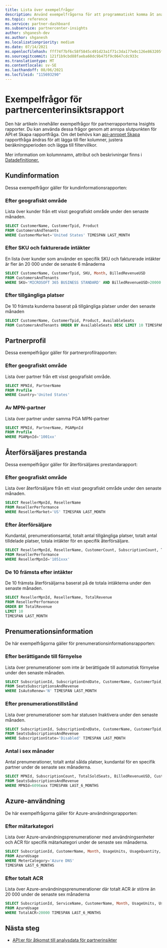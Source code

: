 ```yaml
---
title: Lista över exempelfrågor
description: Använd exempelfrågorna för att programmatiskt komma åt analysdata för partnerinsikter.
ms.topic: reference
ms.service: partner-dashboard
ms.subservice: partnercenter-insights
author: shganesh-dev
ms.author: shganesh
ms.localizationpriority: medium
ms.date: 07/14/2021
ms.openlocfilehash: fff74f7bf6c58f5845c491d23a1f71c3da177e0c126e863205f0fb18eb07b7c9
ms.sourcegitcommit: 121f1b9cbd88faeba60dc9b475f9c0647cdc933c
ms.translationtype: MT
ms.contentlocale: sv-SE
ms.lasthandoff: 08/06/2021
ms.locfileid: "115693290"
---
```

# <a name="sample-queries-for-partner-center-insights-report"></a>Exempelfrågor för partnercenterinsiktsrapport

Den här artikeln innehåller exempelfrågor för partnerrapporterna Insights rapporter. Du kan använda dessa frågor genom att anropa slutpunkten för API:et Skapa rapportfråga. Om det behövs kan [api-anropet Skapa](insights-programmatic-access-paradigm.md#create-report-query-api) rapportfråga ändras för att lägga till fler kolumner, justera beräkningsperioden och lägga till filtervillkor.

Mer information om kolumnnamn, attribut och beskrivningar finns i [Datadefinitioner.](insights-data-definitions.md)

## <a name="customer-details"></a>Kundinformation

Dessa exempelfrågor gäller för kundinformationsrapporten:

### <a name="by-geography"></a>Efter geografiskt område

Lista över kunder från ett visst geografiskt område under den senaste månaden.

```sql
SELECT CustomerName, CustomerTpid, Product 
FROM CustomersAndTenants 
WHERE CustomerMarket='United States' TIMESPAN LAST_MONTH
```

### <a name="by-sku-and-billed-revenue"></a>Efter SKU och fakturerade intäkter

En lista över kunder som använder en specifik SKU och fakturerade intäkter är fler än 20 000 under de senaste 6 månaderna

```sql
SELECT CustomerName, CustomerTpid, SKU, Month, BilledRevenueUSD 
FROM CustomersAndTenants 
WHERE SKU='MICROSOFT 365 BUSINESS STANDARD' AND BilledRevenueUSD>20000 TIMESPAN LAST_6_MONTHS
```

### <a name="by-available-seats"></a>Efter tillgängliga platser

De 10 främsta kunderna baserat på tillgängliga platser under den senaste månaden

```sql
SELECT CustomerName, CustomerTpid, Product, AvailableSeats 
FROM CustomersAndTenants ORDER BY AvailableSeats DESC LIMIT 10 TIMESPAN LAST_MONTH
```

## <a name="partner-profile"></a>Partnerprofil

Dessa exempelfrågor gäller för partnerprofilrapporten:

### <a name="by-geography"></a>Efter geografiskt område

Lista över partner från ett visst geografiskt område.

```sql
SELECT MPNId, PartnerName 
FROM Profile 
WHERE Country='United States'
```

### <a name="by-mpn-partner"></a>Av MPN-partner

Lista över partner under samma PGA MPN-partner

```sql
SELECT MPNId, PartnerName, PGAMpnId 
FROM Profile 
WHERE PGAMpnId='1001xx'
```

## <a name="reseller-performance"></a>Återförsäljares prestanda

Dessa exempelfrågor gäller för återförsäljares prestandarapport:

### <a name="by-geography"></a>Efter geografiskt område

Lista över återförsäljare från ett visst geografiskt område under den senaste månaden.

```sql
SELECT ResellerMpnId, ResellerName 
FROM ResellerPerformance 
WHERE ResellerMarket='US' TIMESPAN LAST_MONTH
```

### <a name="by-reseller"></a>Efter återförsäljare

Kundantal, prenumerationsantal, totalt antal tillgängliga platser, totalt antal tilldelade platser, totala intäkter för en specifik återförsäljare.

```sql
SELECT ResellerMpnId, ResellerName, CustomerCount, SubscriptionCount, TotalAvailableSeats, TotalAssignedSeats, TotalRevenue 
FROM ResellerPerformance 
WHERE ResellerMpnId='1051xxx'
```

### <a name="top-10-by-revenue"></a>De 10 främsta efter intäkter

De 10 främsta återförsäljarna baserat på de totala intäkterna under den senaste månaden.

```sql
SELECT ResellerMpnId, ResellerName, TotalRevenue 
FROM ResellerPerformance 
ORDER BY TotalRevenue 
LIMIT 10 
TIMESPAN LAST_MONTH
```

## <a name="subscription-details"></a>Prenumerationsinformation

De här exempelfrågorna gäller för prenumerationsinformationsrapporten:

### <a name="by-renewal-eligibility"></a>Efter berättigande till förnyelse

Lista över prenumerationer som inte är berättigade till automatisk förnyelse under den senaste månaden.

```sql
SELECT SubscriptionId, SubscriptionEndDate, CustomerName, CustomerTpid, Product 
FROM SeatsSubscriptionsAndRevenue 
WHERE IsAutoRenew='N' TIMESPAN LAST_MONTH
```

### <a name="by-subscription-state"></a>Efter prenumerationstillstånd

Lista över prenumerationer som har statusen Inaktivera under den senaste månaden.

```sql
SELECT SubscriptionId, SubscriptionEndDate, CustomerName, CustomerTpid, Product 
FROM SeatsSubscriptionsAndRevenue 
WHERE SubscriptionState='Disabled' TIMESPAN LAST_MONTH
```

### <a name="counts-for-six-months"></a>Antal i sex månader

Antal prenumerationer, totalt antal sålda platser, kundantal för en specifik partner under de senaste sex månaderna.

```sql
SELECT MPNId, SubscriptionCount, TotalSoldSeats, BilledRevenueUSD, CustomerCount 
FROM SeatsSubscriptionsAndRevenue 
WHERE MPNId=6096xxx TIMESPAN LAST_6_MONTHS
```

## <a name="azure-usage"></a>Azure-användning

De här exempelfrågorna gäller för Azure-användningsrapporten:

### <a name="by-meter-category"></a>Efter mätarkategori

Lista över Azure-användningsprenumerationer med användningsenheter och ACR för specifik mätarkategori under de senaste sex månaderna.

```sql
SELECT SubscriptionId, CustomerName, Month, UsageUnits, UsageQuantity, TotalACR 
FROM AzureUsage 
WHERE MeterCategory='Azure DNS' 
TIMESPAN LAST_6_MONTHS
```

### <a name="by-total-acr"></a>Efter totalt ACR

Lista över Azure-användningsprenumerationer där totalt ACR är större än 20 000 under de senaste sex månaderna

```sql
SELECT SubscriptionId, ServiceName, CustomerName, Month, UsageUnits, UsageQuantity, TotalACR 
FROM AzureUsage 
WHERE TotalACR>20000 TIMESPAN LAST_6_MONTHS
```

## <a name="next-steps"></a>Nästa steg

- [API:er för åtkomst till analysdata för partnerinsikter](insights-programmatic-analytics-available-api.md)